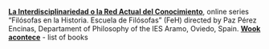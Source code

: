 **[La Interdisciplinariedad o la Red Actual del Conocimiento](https://www.youtube.com/watch?v=zWHHvijaJ1I)**, online series “Filósofas en la Historia. Escuela de Filósofas” (FeH) directed by Paz Pérez Encinas, Departament of Philosophy of the IES Aramo, Oviedo, Spain.
**[Wook acontece](https://www.wook.pt/wookacontece/autores/autor?id=5779&srsltid=AfmBOoouFVLdylQPMd5_3hZRd1khnsq7Bje6fac26ZrvCgOrFjV5SmrA)** - list of books  
